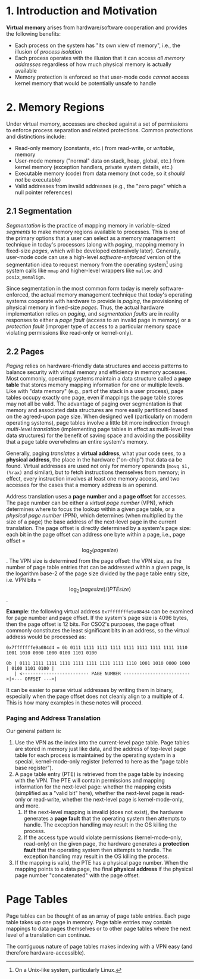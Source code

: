 # 1. Introduction and Motivation

**Virtual memory** arises from hardware/software cooperation and provides the following benefits:
* Each process on the system has "its own view of memory", i.e., the illusion of _process isolation_
* Each process operates with the illusion that it can access _all memory addresses_ regardless of how much physical memory is actually available
* Memory protection is enforced so that user-mode code _cannot_ access kernel memory that would be potentially unsafe to handle

# 2. Memory Regions

Under virtual memory, accesses are checked against a set of permissions to enforce process separation and related protections. Common protections and distinctions include:
* Read-only memory (constants, etc.) from read-write, or _writable_, memory
* User-mode memory ("normal" data on stack, heap, global, etc.) from kernel memory (exception handlers, private system details, etc.)
* Executable memory (code) from data memory (not code, so it _should not_ be executable)
* Valid addresses from invalid addresses (e.g., the "zero page" which a null pointer references)

## 2.1 Segmentation

_Segmentation_ is the practice of mapping memory in variable-sized _segments_ to make memory regions available to processes. This is one of the primary options that a user can select as a memory management technique in today's processors (along with _paging_, mapping memory in fixed-size _pages_, which will be developed extensively later). Generally, user-mode code can use a high-level _software-enforced_ version of the segmentation idea to request memory from the operating system[^1] using system calls like `mmap` and higher-level wrappers like `malloc` and `posix_memalign`.

Since segmentation in the most common form today is merely software-enforced, the actual memory management technique that today's operating systems cooperate with hardware to provide is _paging_, the provisioning of physical memory in fixed-size _pages_. Thus, the actual hardware implementation relies on _paging_, and _segmentation faults_ are in reality responses to either a _page fault_ (access to an invalid page in memory) or a _protection fault_ (improper type of access to a particular memory space violating permissions like read-only or kernel-only).

## 2.2 Pages

_Paging_ relies on hardware-friendly data structures and access patterns to balance security with virtual memory and efficiency in memory accesses. Most commonly, operating systems maintain a data structure called a **page table** that stores memory mapping information for one or multiple levels. Like with "data memory" (e.g., part of the stack in a user process), page tables occupy exactly one page, even if mappings the page table stores may not all be valid. The advantage of paging over segmentation is that memory and associated data structures are more easily partitioned based on the agreed-upon page size. When designed well (particularly on modern operating systems), page tables involve a little bit more indirection through _multi-level translation_ (implementing page tables in effect as multi-level tree data structures) for the benefit of saving space and avoiding the possibility that a page table overwhelms an entire system's memory.

Generally, paging _translates_ a **virtual address**, what your code sees, to a **physical address**, the place in the hardware ("on-chip") that data ca be found. Virtual addresses are used not only for memory operands (`movq $1, (%rax)` and similar), but to fetch instructions themselves from memory; in effect, every instruction involves at least one memory access, and two accesses for the cases that a memory address is an operand.

Address translation uses a **page number** and a **page offset** for accesses. The page number can be either a _virtual page number_ (VPN), which determines where to focus the lookup within a given page table, or a _physical page number_ (PPN), which determines (when multiplied by the size of a page) the base address of the next-level page in the current translation. The page offset is directly determined by a system's page size: each bit in the page offset can address one byte within a page, i.e., page offset = $$\log_{2}(page size)$$. The VPN size is determined from the page offset: the VPN size, as the number of page table entries that can be addressed within a given page, is the logarithm base-2 of the page size divided by the page table entry size, i.e. VPN bits = $$\log_{2}({page} {size})/({PTE} {size})$$.

**Example**: the following virtual address `0x7fffffffe9a084d4` can be examined for page number and page offset. If the system's page size is 4096 bytes, then the page offset is 12 bits. For CSO2's purposes, the page offset commonly constitutes the least significant bits in an address, so the virtual address would be processed as:

```
0x7fffffffe9a084d4 = 0b 0111 1111 1111 1111 1111 1111 1111 1111 1110 1001 1010 0000 1000 0100 1101 0100

0b | 0111 1111 1111 1111 1111 1111 1111 1111 1110 1001 1010 0000 1000 | 0100 1101 0100 |
   | <------------------------- PAGE NUMBER ------------------------->|<--- OFFSET --->|
```

It can be easier to parse virtual addresses by writing them in binary, especially when the page offset does not cleanly align to a multiple of 4. This is how many examples in these notes will proceed.

### Paging and Address Translation

Our general pattern is:
1. Use the VPN as the index into the current-level page table. Page tables are stored in memory just like data, and the address of top-level page table for each process is maintained by the operating system in a special, kernel-mode-only register (referred to here as the "page table base register"). 
2. A page table entry (PTE) is retrieved from the page table by indexing with the VPN. The PTE will contain permissions and mapping information for the next-level page: whether the mapping exists (simplified as a "valid bit" here), whether the next-level page is read-only or read-write, whether the next-level page is kernel-mode-only, and more.
    1. If the next-level mapping is invalid (does not exist), the hardware generates a **page fault** that the operating system then attempts to handle. The exception handling may result in the OS killing the process.
    2. If the access type would violate permissions (kernel-mode-only, read-only) on the given page, the hardware generates a **protection fault** that the operating system then attempts to handle. The exception handling may result in the OS killing the process.
3. If the mapping is valid, the PTE has a physical page number. When the mapping points to a data page, the final **physical address** if the physical page number "concatenated" with the page offset.

# Page Tables

Page tables can be thought of as an array of page table entries. Each page table takes up one page in memory. Page table entries may contain mappings to data pages themselves or to other page tables where the next level of a translation can continue.

The contiguous nature of page tables makes indexing with a VPN easy (and therefore hardware-accessible). 

[^1]: On a Unix-like system, particularly Linux.

